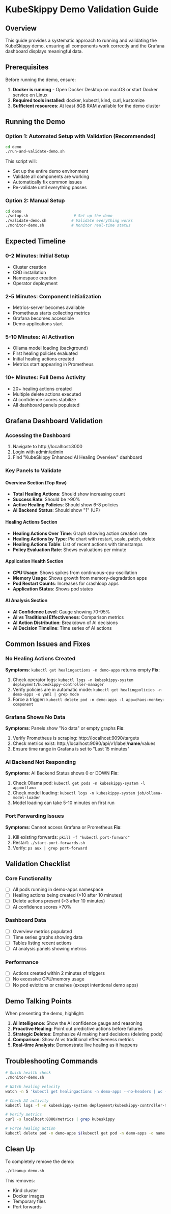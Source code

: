 # KubeSkippy Demo Validation Guide

## Overview
This guide provides a systematic approach to running and validating the KubeSkippy demo, ensuring all components work correctly and the Grafana dashboard displays meaningful data.

## Prerequisites
Before running the demo, ensure:
1. **Docker is running** - Open Docker Desktop on macOS or start Docker service on Linux
2. **Required tools installed**: docker, kubectl, kind, curl, kustomize
3. **Sufficient resources**: At least 8GB RAM available for the demo cluster

## Running the Demo

### Option 1: Automated Setup with Validation (Recommended)
```bash
cd demo
./run-and-validate-demo.sh
```
This script will:
- Set up the entire demo environment
- Validate all components are working
- Automatically fix common issues
- Re-validate until everything passes

### Option 2: Manual Setup
```bash
cd demo
./setup.sh                    # Set up the demo
./validate-demo.sh           # Validate everything works
./monitor-demo.sh            # Monitor real-time status
```

## Expected Timeline

### 0-2 Minutes: Initial Setup
- Cluster creation
- CRD installation
- Namespace creation
- Operator deployment

### 2-5 Minutes: Component Initialization
- Metrics-server becomes available
- Prometheus starts collecting metrics
- Grafana becomes accessible
- Demo applications start

### 5-10 Minutes: AI Activation
- Ollama model loading (background)
- First healing policies evaluated
- Initial healing actions created
- Metrics start appearing in Prometheus

### 10+ Minutes: Full Demo Activity
- 20+ healing actions created
- Multiple delete actions executed
- AI confidence scores stabilize
- All dashboard panels populated

## Grafana Dashboard Validation

### Accessing the Dashboard
1. Navigate to http://localhost:3000
2. Login with admin/admin
3. Find "KubeSkippy Enhanced AI Healing Overview" dashboard

### Key Panels to Validate

#### Overview Section (Top Row)
- **Total Healing Actions**: Should show increasing count
- **Success Rate**: Should be >90%
- **Active Healing Policies**: Should show 6-8 policies
- **AI Backend Status**: Should show "1" (UP)

#### Healing Actions Section
- **Healing Actions Over Time**: Graph showing action creation rate
- **Healing Actions by Type**: Pie chart with restart, scale, patch, delete
- **Healing Actions Table**: List of recent actions with timestamps
- **Policy Evaluation Rate**: Shows evaluations per minute

#### Application Health Section
- **CPU Usage**: Shows spikes from continuous-cpu-oscillation
- **Memory Usage**: Shows growth from memory-degradation apps
- **Pod Restart Counts**: Increases for crashloop apps
- **Application Status**: Shows pod states

#### AI Analysis Section
- **AI Confidence Level**: Gauge showing 70-95%
- **AI vs Traditional Effectiveness**: Comparison metrics
- **AI Action Distribution**: Breakdown of AI decisions
- **AI Decision Timeline**: Time series of AI actions

## Common Issues and Fixes

### No Healing Actions Created
**Symptoms**: `kubectl get healingactions -n demo-apps` returns empty
**Fix**: 
1. Check operator logs: `kubectl logs -n kubeskippy-system deployment/kubeskippy-controller-manager`
2. Verify policies are in automatic mode: `kubectl get healingpolicies -n demo-apps -o yaml | grep mode`
3. Force a trigger: `kubectl delete pod -n demo-apps -l app=chaos-monkey-component`

### Grafana Shows No Data
**Symptoms**: Panels show "No data" or empty graphs
**Fix**:
1. Verify Prometheus is scraping: http://localhost:9090/targets
2. Check metrics exist: http://localhost:9090/api/v1/label/__name__/values
3. Ensure time range in Grafana is set to "Last 15 minutes"

### AI Backend Not Responding
**Symptoms**: AI Backend Status shows 0 or DOWN
**Fix**:
1. Check Ollama pod: `kubectl get pods -n kubeskippy-system -l app=ollama`
2. Check model loading: `kubectl logs -n kubeskippy-system job/ollama-model-loader`
3. Model loading can take 5-10 minutes on first run

### Port Forwarding Issues
**Symptoms**: Cannot access Grafana or Prometheus
**Fix**:
1. Kill existing forwards: `pkill -f "kubectl port-forward"`
2. Restart: `./start-port-forwards.sh`
3. Verify: `ps aux | grep port-forward`

## Validation Checklist

### Core Functionality
- [ ] All pods running in demo-apps namespace
- [ ] Healing actions being created (>10 after 10 minutes)
- [ ] Delete actions present (>3 after 10 minutes)
- [ ] AI confidence scores >70%

### Dashboard Data
- [ ] Overview metrics populated
- [ ] Time series graphs showing data
- [ ] Tables listing recent actions
- [ ] AI analysis panels showing metrics

### Performance
- [ ] Actions created within 2 minutes of triggers
- [ ] No excessive CPU/memory usage
- [ ] No pod evictions or crashes (except intentional demo apps)

## Demo Talking Points

When presenting the demo, highlight:

1. **AI Intelligence**: Show the AI confidence gauge and reasoning
2. **Proactive Healing**: Point out predictive actions before failures
3. **Strategic Deletes**: Emphasize AI making hard decisions (deleting pods)
4. **Comparison**: Show AI vs traditional effectiveness metrics
5. **Real-time Analysis**: Demonstrate live healing as it happens

## Troubleshooting Commands

```bash
# Quick health check
./monitor-demo.sh

# Watch healing velocity
watch -n 5 'kubectl get healingactions -n demo-apps --no-headers | wc -l'

# Check AI activity
kubectl logs -f -n kubeskippy-system deployment/kubeskippy-controller-manager | grep -E "(AI|confidence|reasoning)"

# Verify metrics
curl -s localhost:8080/metrics | grep kubeskippy

# Force healing action
kubectl delete pod -n demo-apps $(kubectl get pod -n demo-apps -o name | head -1)
```

## Clean Up

To completely remove the demo:
```bash
./cleanup-demo.sh
```

This removes:
- Kind cluster
- Docker images
- Temporary files
- Port forwards